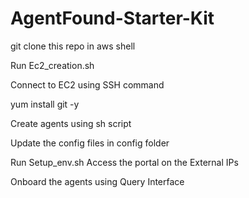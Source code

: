 # AgentFound-Starter-Kit

git clone this repo in aws shell

Run Ec2_creation.sh

Connect to EC2 using SSH command

yum install git -y

Create agents using sh script

Update the config files in config folder

Run Setup_env.sh
Access the portal on the External IPs

Onboard the agents using Query Interface

